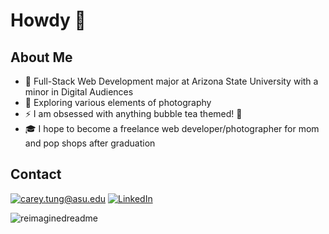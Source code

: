 # Howdy 🤠
## About Me

- 🔭 Full-Stack Web Development major at Arizona State University with a minor in Digital Audiences
- 🌱 Exploring various elements of photography
- ⚡ I am obsessed with anything bubble tea themed! 🧋
- 🎓 I hope to become a freelance web developer/photographer for mom and pop shops after graduation

## Contact
<a href="mailto:carey.tung@asu.edu">![carey.tung@asu.edu](https://img.shields.io/badge/Gmail-D14836?style=for-the-badge&logo=gmail&logoColor=white)</a>
<a href="https://www.linkedin.com/in/carey-tung/">![LinkedIn](https://img.shields.io/badge/LinkedIn-0077B5?style=for-the-badge&logo=linkedin&logoColor=white)</a>

<img src="https://myreadme.vercel.app/api/embed/BubbleTeaWeb?panels=userstatistics,toprepositories,toplanguages,commitgraph" alt="reimaginedreadme" />
